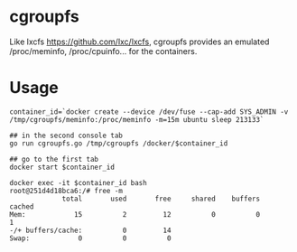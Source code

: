 # cgroupfs

Like lxcfs https://github.com/lxc/lxcfs, cgroupfs provides an emulated /proc/meminfo, /proc/cpuinfo... for the containers.

# Usage

    container_id=`docker create --device /dev/fuse --cap-add SYS_ADMIN -v /tmp/cgroupfs/meminfo:/proc/meminfo -m=15m ubuntu sleep 213133`

    ## in the second console tab
    go run cgroupfs.go /tmp/cgroupfs /docker/$container_id

    ## go to the first tab
    docker start $container_id

    docker exec -it $container_id bash
    root@251d4d18bca6:/# free -m
                 total       used       free     shared    buffers     cached
    Mem:            15          2         12          0          0          1
    -/+ buffers/cache:          0         14
    Swap:            0          0          0